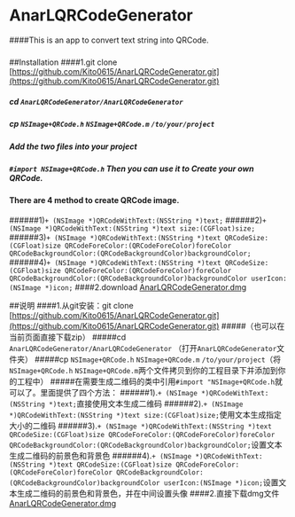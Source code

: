 # AnarLQRCodeGenerator

####This is an app to convert text string into QRCode.

#####
##Installation
####1.git clone [https://github.com/Kito0615/AnarLQRCodeGenerator.git](https://github.com/Kito0615/AnarLQRCodeGenerator.git)
##### cd `AnarLQRCodeGenerator/AnarLQRCodeGenerator`
##### cp `NSImage+QRCode.h` `NSImage+QRCode.m` `/to/your/project`
##### Add the two files into your project
##### `#import NSImage+QRCode.h` Then you can use it to Create your own QRCode.
#### There are 4 method to create QRCode image.
######1)`+ (NSImage *)QRCodeWithText:(NSString *)text;`
######2)`+ (NSImage *)QRCodeWithText:(NSString *)text size:(CGFloat)size;`
######3)`+ (NSImage *)QRCodeWithText:(NSString *)text QRCodeSize:(CGFloat)size QRCodeForeColor:(QRCodeForeColor)foreColor QRCodeBackgroundColor:(QRCodeBackgroundColor)backgroundColor;`
######4)`+ (NSImage *)QRCodeWithText:(NSString *)text QRCodeSize:(CGFloat)size QRCodeForeColor:(QRCodeForeColor)foreColor QRCodeBackgroundColor:(QRCodeBackgroundColor)backgroundColor userIcon:(NSImage *)icon;`
####2.download [AnarLQRCodeGenerator.dmg](https://github.com/Kito0615/AnarLQRCodeGenerator/blob/master/anarlqrcodegenerator.dmg?raw=true)

##说明
####1.从git安装：git clone [https://github.com/Kito0615/AnarLQRCodeGenerator.git](https://github.com/Kito0615/AnarLQRCodeGenerator.git)
#####（也可以在当前页面直接下载zip）
#####cd `AnarLQRCodeGenerator/AnarLQRCodeGenerator`  （打开`AnarLQRCodeGenerator`文件夹）
#####cp `NSImage+QRCode.h` `NSImage+QRCode.m` `/to/your/project`（将`NSImage+QRCode.h` `NSImage+QRCode.m`两个文件拷贝到你的工程目录下并添加到你的工程中）
#####在需要生成二维码的类中引用`#import "NSImage+QRCode.h`就可以了。里面提供了四个方法：
######1).`+ (NSImage *)QRCodeWithText:(NSString *)text;`直接使用文本生成二维码
######2).`+ (NSImage *)QRCodeWithText:(NSString *)text size:(CGFloat)size;`使用文本生成指定大小的二维码
######3).`+ (NSImage *)QRCodeWithText:(NSString *)text QRCodeSize:(CGFloat)size QRCodeForeColor:(QRCodeForeColor)foreColor QRCodeBackgroundColor:(QRCodeBackgroundColor)backgroundColor;`设置文本生成二维码的前景色和背景色
######4).`+ (NSImage *)QRCodeWithText:(NSString *)text QRCodeSize:(CGFloat)size QRCodeForeColor:(QRCodeForeColor)foreColor QRCodeBackgroundColor:(QRCodeBackgroundColor)backgroundColor userIcon:(NSImage *)icon;`设置文本生成二维码的前景色和背景色，并在中间设置头像
####2.直接下载dmg文件[AnarLQRCodeGenerator.dmg](http://pan.baidu.com/s/1nu3SN1n)

